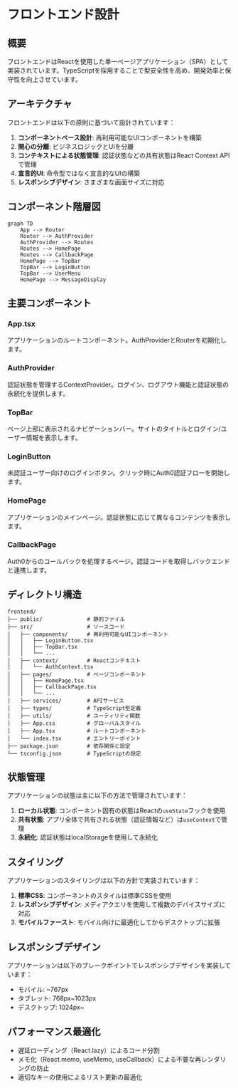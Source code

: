 # フロントエンド設計

## 概要

フロントエンドはReactを使用した単一ページアプリケーション（SPA）として実装されています。TypeScriptを採用することで型安全性を高め、開発効率と保守性を向上させています。

## アーキテクチャ

フロントエンドは以下の原則に基づいて設計されています：

1. **コンポーネントベース設計**: 再利用可能なUIコンポーネントを構築
2. **関心の分離**: ビジネスロジックとUIを分離
3. **コンテキストによる状態管理**: 認証状態などの共有状態はReact Context APIで管理
4. **宣言的UI**: 命令型ではなく宣言的なUIの構築
5. **レスポンシブデザイン**: さまざまな画面サイズに対応

## コンポーネント階層図

```mermaid
graph TD
    App --> Router
    Router --> AuthProvider
    AuthProvider --> Routes
    Routes --> HomePage
    Routes --> CallbackPage
    HomePage --> TopBar
    TopBar --> LoginButton
    TopBar --> UserMenu
    HomePage --> MessageDisplay
```

## 主要コンポーネント

### App.tsx
アプリケーションのルートコンポーネント。AuthProviderとRouterを初期化します。

### AuthProvider
認証状態を管理するContextProvider。ログイン、ログアウト機能と認証状態の永続化を提供します。

### TopBar
ページ上部に表示されるナビゲーションバー。サイトのタイトルとログイン/ユーザー情報を表示します。

### LoginButton
未認証ユーザー向けのログインボタン。クリック時にAuth0認証フローを開始します。

### HomePage
アプリケーションのメインページ。認証状態に応じて異なるコンテンツを表示します。

### CallbackPage
Auth0からのコールバックを処理するページ。認証コードを取得しバックエンドと連携します。

## ディレクトリ構造

```
frontend/
├── public/              # 静的ファイル
├── src/                 # ソースコード
│   ├── components/      # 再利用可能なUIコンポーネント
│   │   ├── LoginButton.tsx
│   │   ├── TopBar.tsx
│   │   └── ...
│   ├── context/         # Reactコンテキスト
│   │   └── AuthContext.tsx
│   ├── pages/           # ページコンポーネント
│   │   ├── HomePage.tsx
│   │   ├── CallbackPage.tsx
│   │   └── ...
│   ├── services/        # APIサービス
│   ├── types/           # TypeScript型定義
│   ├── utils/           # ユーティリティ関数
│   ├── App.css          # グローバルスタイル
│   ├── App.tsx          # ルートコンポーネント
│   └── index.tsx        # エントリーポイント
├── package.json         # 依存関係と設定
└── tsconfig.json        # TypeScriptの設定
```

## 状態管理

アプリケーションの状態は主に以下の方法で管理されています：

1. **ローカル状態**: コンポーネント固有の状態はReactの`useState`フックを使用
2. **共有状態**: アプリ全体で共有される状態（認証情報など）は`useContext`で管理
3. **永続化**: 認証状態はlocalStorageを使用して永続化

## スタイリング

アプリケーションのスタイリングは以下の方針で実装されています：

1. **標準CSS**: コンポーネントのスタイルは標準CSSを使用
2. **レスポンシブデザイン**: メディアクエリを使用して複数のデバイスサイズに対応
3. **モバイルファースト**: モバイル向けに最適化してからデスクトップに拡張

## レスポンシブデザイン

アプリケーションは以下のブレークポイントでレスポンシブデザインを実装しています：

- モバイル: ~767px
- タブレット: 768px~1023px
- デスクトップ: 1024px~

## パフォーマンス最適化

- 遅延ローディング（React.lazy）によるコード分割
- メモ化（React.memo, useMemo, useCallback）による不要な再レンダリングの防止
- 適切なキーの使用によるリスト更新の最適化 